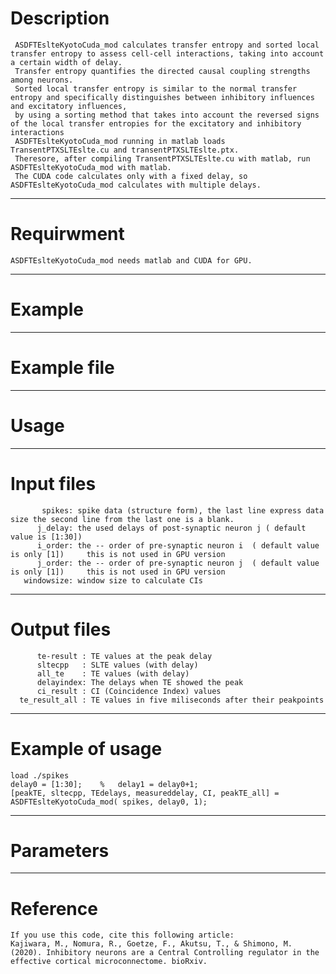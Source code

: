 # Description
   
     ASDFTEslteKyotoCuda_mod calculates transfer entropy and sorted local transfer entropy to assess cell-cell interactions, taking into account a certain width of delay.
     Transfer entropy quantifies the directed causal coupling strengths among neurons.
     Sorted local transfer entropy is similar to the normal transfer entropy and specifically distinguishes between inhibitory influences and excitatory influences,
     by using a sorting method that takes into account the reversed signs of the local transfer entropies for the excitatory and inhibitory interactions
     ASDFTEslteKyotoCuda_mod running in matlab loads TransentPTXSLTEslte.cu and transentPTXSLTEslte.ptx. 
     Theresore, after compiling TransentPTXSLTEslte.cu with matlab, run ASDFTEslteKyotoCuda_mod with matlab.
     The CUDA code calculates only with a fixed delay, so ASDFTEslteKyotoCuda_mod calculates with multiple delays.
----------------    
# Requirwment
    
    ASDFTEslteKyotoCuda_mod needs matlab and CUDA for GPU.
----------------
# Example

-----------------
# Example file

----------------
# Usage

----------------
# Input files

           spikes: spike data (structure form), the last line express data size the second line from the last one is a blank.
          j_delay: the used delays of post-synaptic neuron j ( default value is [1:30])        
          i_order: the -- order of pre-synaptic neuron i  ( default value is only [1])     this is not used in GPU version
          j_order: the -- order of pre-synaptic neuron j  ( default value is only [1])     this is not used in GPU version
       windowsize: window size to calculate CIs
----------------
# Output files

          te-result : TE values at the peak delay
          sltecpp   : SLTE values (with delay)
          all_te    : TE values (with delay)
          delayindex: The delays when TE showed the peak
          ci_result : CI (Coincidence Index) values
      te_result_all : TE values in five miliseconds after their peakpoints
----------------
# Example of usage
    load ./spikes
    delay0 = [1:30];    %   delay1 = delay0+1;
    [peakTE, sltecpp, TEdelays, measureddelay, CI, peakTE_all] = ASDFTEslteKyotoCuda_mod( spikes, delay0, 1);
    
-----------------
# Parameters

-----------------
# Reference
    If you use this code, cite this following article:
    Kajiwara, M., Nomura, R., Goetze, F., Akutsu, T., & Shimono, M. (2020). Inhibitory neurons are a Central Controlling regulator in the effective cortical microconnectome. bioRxiv.
